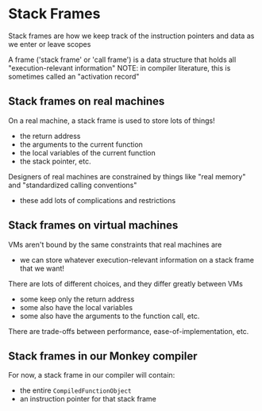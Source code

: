 # Stack Frames

Stack frames are how we keep track of the instruction pointers and data as we enter or leave scopes

A frame ('stack frame' or 'call frame') is a data structure that holds all "execution-relevant information"
NOTE: in compiler literature, this is sometimes called an "activation record"


## Stack frames on real machines
On a real machine, a stack frame is used to store lots of things!
- the return address
- the arguments to the current function
- the local variables of the current function
- the stack pointer, etc.

Designers of real machines are constrained by things like "real memory" and "standardized calling conventions"
- these add lots of complications and restrictions


## Stack frames on virtual machines
VMs aren't bound by the same constraints that real machines are
- we can store whatever execution-relevant information on a stack frame that we want!

There are lots of different choices, and they differ greatly between VMs
- some keep only the return address
- some also have the local variables
- some also have the arguments to the function call, etc.

There are trade-offs between performance, ease-of-implementation, etc.


## Stack frames in our Monkey compiler
For now, a stack frame in our compiler will contain:
- the entire `CompiledFunctionObject`
- an instruction pointer for that stack frame